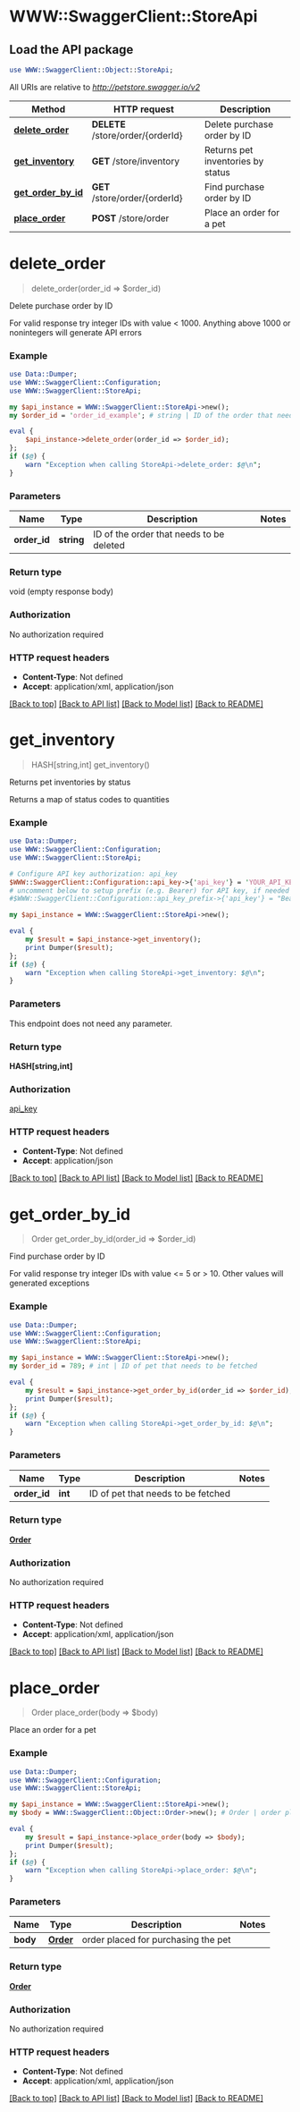 # WWW::SwaggerClient::StoreApi

## Load the API package
```perl
use WWW::SwaggerClient::Object::StoreApi;
```

All URIs are relative to *http://petstore.swagger.io/v2*

Method | HTTP request | Description
------------- | ------------- | -------------
[**delete_order**](StoreApi.md#delete_order) | **DELETE** /store/order/{orderId} | Delete purchase order by ID
[**get_inventory**](StoreApi.md#get_inventory) | **GET** /store/inventory | Returns pet inventories by status
[**get_order_by_id**](StoreApi.md#get_order_by_id) | **GET** /store/order/{orderId} | Find purchase order by ID
[**place_order**](StoreApi.md#place_order) | **POST** /store/order | Place an order for a pet


# **delete_order**
> delete_order(order_id => $order_id)

Delete purchase order by ID

For valid response try integer IDs with value < 1000. Anything above 1000 or nonintegers will generate API errors

### Example 
```perl
use Data::Dumper;
use WWW::SwaggerClient::Configuration;
use WWW::SwaggerClient::StoreApi;

my $api_instance = WWW::SwaggerClient::StoreApi->new();
my $order_id = 'order_id_example'; # string | ID of the order that needs to be deleted

eval { 
    $api_instance->delete_order(order_id => $order_id);
};
if ($@) {
    warn "Exception when calling StoreApi->delete_order: $@\n";
}
```

### Parameters

Name | Type | Description  | Notes
------------- | ------------- | ------------- | -------------
 **order_id** | **string**| ID of the order that needs to be deleted | 

### Return type

void (empty response body)

### Authorization

No authorization required

### HTTP request headers

 - **Content-Type**: Not defined
 - **Accept**: application/xml, application/json

[[Back to top]](#) [[Back to API list]](../README.md#documentation-for-api-endpoints) [[Back to Model list]](../README.md#documentation-for-models) [[Back to README]](../README.md)

# **get_inventory**
> HASH[string,int] get_inventory()

Returns pet inventories by status

Returns a map of status codes to quantities

### Example 
```perl
use Data::Dumper;
use WWW::SwaggerClient::Configuration;
use WWW::SwaggerClient::StoreApi;

# Configure API key authorization: api_key
$WWW::SwaggerClient::Configuration::api_key->{'api_key'} = 'YOUR_API_KEY';
# uncomment below to setup prefix (e.g. Bearer) for API key, if needed
#$WWW::SwaggerClient::Configuration::api_key_prefix->{'api_key'} = "Bearer";

my $api_instance = WWW::SwaggerClient::StoreApi->new();

eval { 
    my $result = $api_instance->get_inventory();
    print Dumper($result);
};
if ($@) {
    warn "Exception when calling StoreApi->get_inventory: $@\n";
}
```

### Parameters
This endpoint does not need any parameter.

### Return type

**HASH[string,int]**

### Authorization

[api_key](../README.md#api_key)

### HTTP request headers

 - **Content-Type**: Not defined
 - **Accept**: application/json

[[Back to top]](#) [[Back to API list]](../README.md#documentation-for-api-endpoints) [[Back to Model list]](../README.md#documentation-for-models) [[Back to README]](../README.md)

# **get_order_by_id**
> Order get_order_by_id(order_id => $order_id)

Find purchase order by ID

For valid response try integer IDs with value <= 5 or > 10. Other values will generated exceptions

### Example 
```perl
use Data::Dumper;
use WWW::SwaggerClient::Configuration;
use WWW::SwaggerClient::StoreApi;

my $api_instance = WWW::SwaggerClient::StoreApi->new();
my $order_id = 789; # int | ID of pet that needs to be fetched

eval { 
    my $result = $api_instance->get_order_by_id(order_id => $order_id);
    print Dumper($result);
};
if ($@) {
    warn "Exception when calling StoreApi->get_order_by_id: $@\n";
}
```

### Parameters

Name | Type | Description  | Notes
------------- | ------------- | ------------- | -------------
 **order_id** | **int**| ID of pet that needs to be fetched | 

### Return type

[**Order**](Order.md)

### Authorization

No authorization required

### HTTP request headers

 - **Content-Type**: Not defined
 - **Accept**: application/xml, application/json

[[Back to top]](#) [[Back to API list]](../README.md#documentation-for-api-endpoints) [[Back to Model list]](../README.md#documentation-for-models) [[Back to README]](../README.md)

# **place_order**
> Order place_order(body => $body)

Place an order for a pet



### Example 
```perl
use Data::Dumper;
use WWW::SwaggerClient::Configuration;
use WWW::SwaggerClient::StoreApi;

my $api_instance = WWW::SwaggerClient::StoreApi->new();
my $body = WWW::SwaggerClient::Object::Order->new(); # Order | order placed for purchasing the pet

eval { 
    my $result = $api_instance->place_order(body => $body);
    print Dumper($result);
};
if ($@) {
    warn "Exception when calling StoreApi->place_order: $@\n";
}
```

### Parameters

Name | Type | Description  | Notes
------------- | ------------- | ------------- | -------------
 **body** | [**Order**](Order.md)| order placed for purchasing the pet | 

### Return type

[**Order**](Order.md)

### Authorization

No authorization required

### HTTP request headers

 - **Content-Type**: Not defined
 - **Accept**: application/xml, application/json

[[Back to top]](#) [[Back to API list]](../README.md#documentation-for-api-endpoints) [[Back to Model list]](../README.md#documentation-for-models) [[Back to README]](../README.md)

